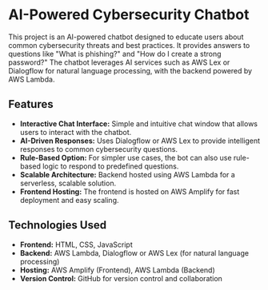 # AI-Powered Cybersecurity Chatbot

This project is an AI-powered chatbot designed to educate users about common cybersecurity threats and best practices. It provides answers to questions like "What is phishing?" and "How do I create a strong password?" The chatbot leverages AI services such as AWS Lex or Dialogflow for natural language processing, with the backend powered by AWS Lambda.

## Features
- **Interactive Chat Interface:** Simple and intuitive chat window that allows users to interact with the chatbot.
- **AI-Driven Responses:** Uses Dialogflow or AWS Lex to provide intelligent responses to common cybersecurity questions.
- **Rule-Based Option:** For simpler use cases, the bot can also use rule-based logic to respond to predefined questions.
- **Scalable Architecture:** Backend hosted using AWS Lambda for a serverless, scalable solution.
- **Frontend Hosting:** The frontend is hosted on AWS Amplify for fast deployment and easy scaling.

## Technologies Used
- **Frontend:** HTML, CSS, JavaScript
- **Backend:** AWS Lambda, Dialogflow or AWS Lex (for natural language processing)
- **Hosting:** AWS Amplify (Frontend), AWS Lambda (Backend)
- **Version Control:** GitHub for version control and collaboration
